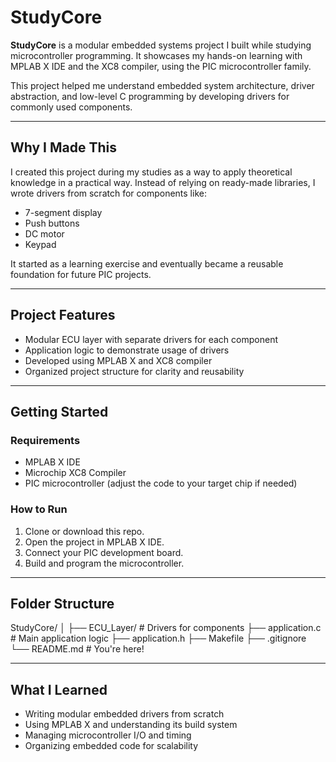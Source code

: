 # StudyCore

**StudyCore** is a modular embedded systems project I built while studying microcontroller programming. It showcases my hands-on learning with MPLAB X IDE and the XC8 compiler, using the PIC microcontroller family.

This project helped me understand embedded system architecture, driver abstraction, and low-level C programming by developing drivers for commonly used components.

---

##  Why I Made This

I created this project during my studies as a way to apply theoretical knowledge in a practical way. Instead of relying on ready-made libraries, I wrote drivers from scratch for components like:

- 7-segment display
- Push buttons
- DC motor
- Keypad

It started as a learning exercise and eventually became a reusable foundation for future PIC projects.

---

##  Project Features

- Modular ECU layer with separate drivers for each component
- Application logic to demonstrate usage of drivers
- Developed using MPLAB X and XC8 compiler
- Organized project structure for clarity and reusability

---

##  Getting Started

### Requirements

- MPLAB X IDE
- Microchip XC8 Compiler
- PIC microcontroller (adjust the code to your target chip if needed)

### How to Run

1. Clone or download this repo.
2. Open the project in MPLAB X IDE.
3. Connect your PIC development board.
4. Build and program the microcontroller.

---

##  Folder Structure

StudyCore/
│
├── ECU_Layer/ # Drivers for components
├── application.c # Main application logic
├── application.h
├── Makefile
├── .gitignore
└── README.md # You're here!

---

##  What I Learned

- Writing modular embedded drivers from scratch
- Using MPLAB X and understanding its build system
- Managing microcontroller I/O and timing
- Organizing embedded code for scalability
